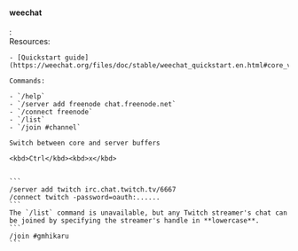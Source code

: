 #### weechat
:   
    Resources:

    - [Quickstart guide](https://weechat.org/files/doc/stable/weechat_quickstart.en.html#core_vs_plugins)

    Commands:

    - `/help`
    - `/server add freenode chat.freenode.net`
    - `/connect freenode`
    - `/list`
    - `/join #channel`

    Switch between core and server buffers

    <kbd>Ctrl</kbd><kbd>x</kbd>


    ```
    /server add twitch irc.chat.twitch.tv/6667
    /connect twitch -password=oauth:......
    ```
    The `/list` command is unavailable, but any Twitch streamer's chat can be joined by specifying the streamer's handle in **lowercase**.
    ```
    /join #gmhikaru
    ```